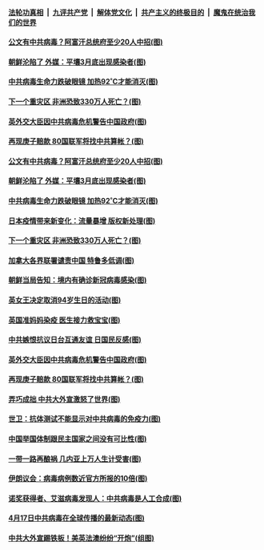 

####  [法轮功真相](../../../../basic/blob/master/README.md?t=04191901) &nbsp;|&nbsp; [九评共产党](../../../../9ping.md/blob/master/README.md?t=04191901) &nbsp;|&nbsp; [解体党文化](../../../../jtdwh.md/blob/master/README.md?t=04191901)  &nbsp;|&nbsp; [共产主义的终极目的](../../../../gczydzjmd.md/blob/master/README.md?t=04191901) &nbsp;|&nbsp; [魔鬼在统治我们的世界](../../../../mgztzwmdsj.md/blob/master/README.md?t=04191901) 

#### [公文有中共病毒？阿富汗总统府至少20人中招(图)](../pages/p9/930306.md?t=04191901) 

#### [朝鲜沦陷了 外媒：平壤3月底出现感染者(图)](../pages/p9/930305.md?t=04191901) 

#### [中共病毒生命力跌破眼镜 加热92˚C才能消灭(图)](../pages/p9/930242.md?t=04191901) 

#### [下一个重灾区 非洲恐致330万人死亡？(图)](../pages/p9/930243.md?t=04191901) 

#### [英外交大臣因中共病毒危机警告中国政府(图)](../pages/p9/930256.md?t=04191901) 

#### [再现庚子赔款 80国联军将找中共算帐？(图)](../pages/p9/930210.md?t=04191901) 

#### [公文有中共病毒？阿富汗总统府至少20人中招(图)](../pages/p9/930306.md?t=04191901) 

#### [朝鲜沦陷了 外媒：平壤3月底出现感染者(图)](../pages/p9/930305.md?t=04191901) 

#### [中共病毒生命力跌破眼镜 加热92˚C才能消灭(图)](../pages/p9/930242.md?t=04191901) 

#### [日本疫情带来新变化：流量暴增 版权新处理(图)](../pages/p9/930272.md?t=04191901) 

#### [下一个重灾区 非洲恐致330万人死亡？(图)](../pages/p9/930243.md?t=04191901) 

#### [加拿大各界联署谴责中国 特鲁多低调(图)](../pages/p9/930299.md?t=04191901) 

#### [朝鲜当局告知：境内有确诊新冠病毒感染(图)](../pages/p9/930298.md?t=04191901) 

#### [英女王决定取消94岁生日的活动(图)](../pages/p9/930290.md?t=04191901) 

#### [英国准妈妈染疫 医生接力救宝宝(图)](../pages/p9/930263.md?t=04191901) 

#### [中共嫉恨抗议日台互通友谊 日国民反感(图)](../pages/p9/930259.md?t=04191901) 

#### [英外交大臣因中共病毒危机警告中国政府(图)](../pages/p9/930256.md?t=04191901) 

#### [再现庚子赔款 80国联军将找中共算帐？(图)](../pages/p9/930210.md?t=04191901) 

#### [弄巧成拙 中共大外宣激怒了世界(图)](../pages/p9/930146.md?t=04191901) 

#### [世卫：抗体测试不能显示对中共病毒的免疫力(图)](../pages/p9/930200.md?t=04191901) 

#### [中国举国体制跟民主国家之间没有可比性(图)](../pages/p9/930202.md?t=04191901) 

#### [一带一路再酿祸 几内亚上万人生计受害(图)](../pages/p9/930164.md?t=04191901) 

#### [伊朗议会：病毒病例数近官方所报的10倍(图)](../pages/p9/930186.md?t=04191901) 

#### [诺奖获得者、艾滋病毒发现人：中共病毒是人工合成(图)](../pages/p9/930174.md?t=04191901) 

#### [4月17日中共病毒在全球传播的最新动态(图)](../pages/p9/930172.md?t=04191901) 

#### [中共大外宣踢铁板！美英法澳纷纷“开炮”(组图)](../pages/p9/930140.md?t=04191901) 

